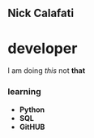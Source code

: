## Nick Calafati

# developer

I am doing *this* not **that**

### learning

- **Python**
- **SQL**
- **GitHUB**
